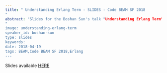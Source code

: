 ```yaml
---
title: " Understanding Erlang Term - SLIDES - Code BEAM SF 2018
"
abstract: "Slides for the Boshan Sun's talk "Understanding Erlang Term" - Code BEAM SF 2018
"
image: understanding-erlang-term
speaker_id: boshan-sun
type: slides
keywords: 
date: 2018-04-19
tags: BEAM,Code BEAM SF 2018,Erlang
---
```

Slides available <a href="/uploads/media/default/0001/01/01ca8038e312cf80c6e4cd089beeba39a1a20422.pdf" target="_blank">HERE</a>
